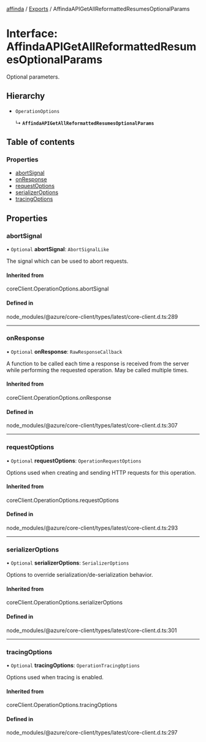 [affinda](../README.md) / [Exports](../modules.md) / AffindaAPIGetAllReformattedResumesOptionalParams

# Interface: AffindaAPIGetAllReformattedResumesOptionalParams

Optional parameters.

## Hierarchy

- `OperationOptions`

  ↳ **`AffindaAPIGetAllReformattedResumesOptionalParams`**

## Table of contents

### Properties

- [abortSignal](AffindaAPIGetAllReformattedResumesOptionalParams.md#abortsignal)
- [onResponse](AffindaAPIGetAllReformattedResumesOptionalParams.md#onresponse)
- [requestOptions](AffindaAPIGetAllReformattedResumesOptionalParams.md#requestoptions)
- [serializerOptions](AffindaAPIGetAllReformattedResumesOptionalParams.md#serializeroptions)
- [tracingOptions](AffindaAPIGetAllReformattedResumesOptionalParams.md#tracingoptions)

## Properties

### abortSignal

• `Optional` **abortSignal**: `AbortSignalLike`

The signal which can be used to abort requests.

#### Inherited from

coreClient.OperationOptions.abortSignal

#### Defined in

node_modules/@azure/core-client/types/latest/core-client.d.ts:289

___

### onResponse

• `Optional` **onResponse**: `RawResponseCallback`

A function to be called each time a response is received from the server
while performing the requested operation.
May be called multiple times.

#### Inherited from

coreClient.OperationOptions.onResponse

#### Defined in

node_modules/@azure/core-client/types/latest/core-client.d.ts:307

___

### requestOptions

• `Optional` **requestOptions**: `OperationRequestOptions`

Options used when creating and sending HTTP requests for this operation.

#### Inherited from

coreClient.OperationOptions.requestOptions

#### Defined in

node_modules/@azure/core-client/types/latest/core-client.d.ts:293

___

### serializerOptions

• `Optional` **serializerOptions**: `SerializerOptions`

Options to override serialization/de-serialization behavior.

#### Inherited from

coreClient.OperationOptions.serializerOptions

#### Defined in

node_modules/@azure/core-client/types/latest/core-client.d.ts:301

___

### tracingOptions

• `Optional` **tracingOptions**: `OperationTracingOptions`

Options used when tracing is enabled.

#### Inherited from

coreClient.OperationOptions.tracingOptions

#### Defined in

node_modules/@azure/core-client/types/latest/core-client.d.ts:297
